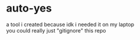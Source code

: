 # auto-yes
a tool i created because idk i needed it on my laptop \
you could really just "gitignore" this repo
